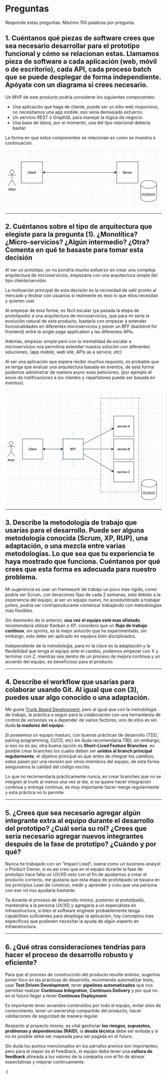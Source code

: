 # Preguntas

Responde estas preguntas. Máximo 150 palabras por pregunta.

## 1. Cuéntanos qué piezas de software crees que sea necesario desarrollar para el prototipo funcional y cómo se relacionan estas. Llamamos pieza de software a cada aplicación (web, móvil o de escritorio), cada API, cada proceso batch que se puede desplegar de forma independiente. Apóyate con un diagrama si crees necesario.

Un MVP de este producto podría considerar los siguientes componentes:

- Una aplicación que haga de cliente, puede ser un sitio web responsivo, no necesitamos una app mobile, eso sería demasíado esfuerzo.
- Un servicio REST o GraphQL para manejar la lógica de negocio.
- Una base de datos, por el momento, una del tipo relacional debería bastar.

La forma en que estos componentes se relacionan es como se muestra a continuación.

<img src="./images/client-server.png"/>

---

## 2. Cuéntanos sobre el tipo de arquitectura que elegiste para la pregunta (1). ¿Monolítica? ¿Micro-servicios? ¿Algún intermedio? ¿Otra? Comenta en qué te basaste para tomar esta decisión

Al ser un prototipo, yo no pondría mucho esfuerzo en crear una compleja arquitectura de microservicios, empezaría con una arquitectura simple del tipo cliente/servidor.

La motivación principal de esta decisión es la necesidad de salir pronto al mercado y testear con usuarios si realmente es esto lo que ellos necesitan y quieren usar.

Al empezar de esta forma, es fácil escalar (ya pasada la etapa de prototipado) a una arquitectura de microservicios, que para mi sería la evolución natural de este producto, bastaría con empezar a extender funcionalidades en diferentes microservicios y poner un BFF (backend for frontend) entre la single page application y las diferentes APIs.

Además, empezar simple pero con la mentalidad de escalar a microservicios nos permitiría extender nuestra solución con diferentes soluciones, (app mobile, web site, APIs as a service, etc)

Al ser una aplicación que espera recibir muchos requests, es probable que se tenga que evaluar una arquitectura basada en eventos, de esta forma podemos administrar de manera async esas peticiones, (por ejemplo el envio de notificaciones a los clientes y repartidores puede ser basada en eventos).

<img src="./images/microservices.png"/>

---

## 3. Describe la metodología de trabajo que usarías para el desarrollo. Puede ser alguna metodología conocida (Scrum, XP, RUP), una adaptación, o una mezcla entre varias metodologías. Lo que sea que tu experiencia te haya mostrado que funciona. Cuéntanos por qué crees que esta forma es adecuada para nuestro problema.

Mi sugerencia es usar un framework de trabajo un poco mas rígido, como podría ser Scrum, con iteraciones fijas de cada 2 semanas, esto debido a la experiencia del equipo, al ser un equipo nuevo, no acostumbrado a trabajar juntos, podría ser contraproducente comenzar trabajando con metodologías más flexibles.

Sin desmedro de lo anterior, **una vez el equipo esté mas afiatado**, recomendaría utilizar Kanban o XP, considero que un **flujo de trabajo continuo**, sin sprints, es la mejor solución que he experimentado, sin embargo, esto debe ser aplicado en equipos bien disciplinados.

Independiente de la metodología, para mi la clave es la adaptación y la flexibilidad que tenga el equipo ante el cambio, podemos empezar con X y terminar con Z, mientras sea dentro de un proceso de mejora continua y un acuerdo del equipo, es beneficioso para el producto.

---

## 4. Describe el workflow que usarías para colaborar usando Git. Al igual que con (3), puedes usar algo conocido o una adaptación.

Me gusta [Trunk Based Development](https://trunkbaseddevelopment.com/), pero al igual que con la metodología de trabajo, la práctica a seguir para la colaboración con una herramienta de control de versiones va a depender de varios factores, uno de ellos es sin duda **la madurez del equipo**.

Si poseemos un equipo maduro, con buenas prácticas de desarrollo (TDD, pairing programming, CI/CD, etc) sin duda recomendaría TBD, sin embargo, si eso no es así, otra buena opción es **Short-Lived Feature Branches**. es posible crear branches los cuales deben ser **unidos al branch principal regularmente**, el objetivo principal es que antes de integrar los cambios, estos pasen por una revisión por otros miembros del equipo, de esta forma aseguramos la calidad del código escrito.

Lo que no recomendaría prácticamente nunca, es crear branches que no se integren al trunk al menos una vez al día, si se quiere hacer integración continua y entrega continua, es muy importante hacer merge regularmente y esta práctica no lo permite.

---

## 5. ¿Crees que sea necesario agregar algún integrante extra al equipo durante el desarrollo del prototipo? ¿Cuál sería su rol? ¿Crees que sería necesario agregar nuevos integrantes después de la fase de prototipo? ¿Cuándo y por qué?

Nunca he trabajado con un "Impact Lead", suena como un business analyst o Product Owner, si es así creo que en el equipo durante la fase de prototipo hace falta un UX/XD esto con el fin de ayudarnos a crear el producto correcto, me gustaría que esta etapa de prototipado se basara en los principios Lean de construir, medir y aprender y creo que una persona con ese rol nos ayudaría bastante.

Ya durante el proceso de desarrollo mismo, posterior al prototipado, mantendría a la persona UX/XD y agregaría a un especialista en infraestructura, si bien el software engineer probablemente tenga capabilities suficientes para desplegar la aplicación, hay conceptos mas específicos que pudiesen necesitar la ayuda de algún experto en infraestructura.

---

## 6. ¿Qué otras consideraciones tendrías para hacer el proceso de desarrollo robusto y eficiente?

Para que el proceso de construcción del producto resulte exitoso, sugeriría poner foco en las prácticas de desarrollo, recomiendo automatizar tests, usar **Test Driven Development**, tener **pipelines automatizados** que nos permitan realizar **Continuos Integration**, **Continuos Delivery** y por qué no en el futuro llegar a tener **Continuos Deployment**.

Es importante tener acuerdos construidos por todo el equipo, evitar silos de conocimiento, tener un ownership compartido del producto, hacer validaciones de seguridad de manera regular.

Respecto al proyecto mismo, es vital gestionar **los riesgos, supuestos, problemas y dependencias (RAID)**, la **deuda técnica** debe ser evitada y si no es posible debe ser mapeada para ser pagada en el futuro.

Sin duda los puntos mencionados en los párrafos previos son importantes, pero para el mayor es el Feedback, el equipo debe tener una **cultura de feedback** alineada a los valores de la compañia con el fin de alinear expectativas y mejorar continuamente.

:)
